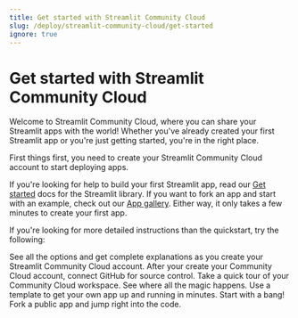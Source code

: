 ```yaml
---
title: Get started with Streamlit Community Cloud
slug: /deploy/streamlit-community-cloud/get-started
ignore: true
---
```


# Get started with Streamlit Community Cloud

Welcome to Streamlit Community Cloud, where you can share your Streamlit apps with the world! Whether you've already created your first Streamlit app or you're just getting started, you're in the right place.

First things first, you need to create your Streamlit Community Cloud account to start deploying apps.

<TileContainer>
    <Tile
        icon="rocket_launch"
        title="Quickstart"
        text="Create your account and deploy an example app as fast as possible. Jump right into coding with GitHub Codespaces."
        link="/deploy/streamlit-community-cloud/get-started/quickstart"
        background="green-70"
    />
    <Tile
        icon="security"
        title="Trust and Security"
        text="Security first! If you want to read up on how we handle your data before you get started, we've got you covered."
        link="/deploy/streamlit-community-cloud/get-started/trust-and-security"
        background="green-70"
    />
</TileContainer>

If you're looking for help to build your first Streamlit app, read our [Get started](/get-started) docs for the Streamlit library. If you want to fork an app and start with an example, check out our <a href="https://streamlit.io/gallery" target="_blank">App gallery</a>. Either way, it only takes a few minutes to create your first app.

If you're looking for more detailed instructions than the quickstart, try the following:

<InlineCalloutContainer>
    <InlineCallout
        color="green-70"
        icon="person"
        bold="Create your account."
        href="/deploy/streamlit-community-cloud/get-started/create-your-account"
    >See all the options and get complete explanations as you create your Streamlit Community Cloud account.</InlineCallout>
    <InlineCallout
        color="green-70"
        icon="code"
        bold="Connect your GitHub account."
        href="/deploy/streamlit-community-cloud/get-started/connect-your-github-account"
    >After your create your Community Cloud account, connect GitHub for source control.</InlineCallout>
    <InlineCallout
        color="green-70"
        icon="computer"
        bold="Explore your workspace."
        href="/deploy/streamlit-community-cloud/get-started/explore-your-workspace"
    >Take a quick tour of your Community Cloud workspace. See where all the magic happens.</InlineCallout>
    <InlineCallout
        color="green-70"
        icon="auto_fix_high"
        bold="Deploy an app from a template."
        href="/deploy/streamlit-community-cloud/get-started/deploy-from-a-template"
    >Use a template to get your own app up and running in minutes.</InlineCallout>
    <InlineCallout
        color="green-70"
        icon="fork_right"
        bold="Fork and edit a public app."
        href="/deploy/streamlit-community-cloud/get-started/fork-and-edit-a-public-app"
    >Start with a bang! Fork a public app and jump right into the code.</InlineCallout>
</InlineCalloutContainer>

